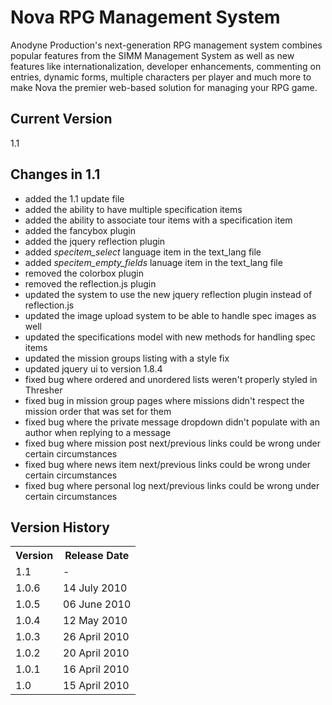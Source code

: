 # Nova RPG Management System

Anodyne Production's next-generation RPG management system combines popular features from the SIMM Management System as well as new features like internationalization, developer enhancements, commenting on entries, dynamic forms, multiple characters per player and much more to make Nova the premier web-based solution for managing your RPG game.

## Current Version

1.1

## Changes in 1.1

* added the 1.1 update file
* added the ability to have multiple specification items
* added the ability to associate tour items with a specification item
* added the fancybox plugin
* added the jquery reflection plugin
* added _specitem\_select_ language item in the text\_lang file
* added _specitem\_empty\_fields_ lanuage item in the text\_lang file
* removed the colorbox plugin
* removed the reflection.js plugin
* updated the system to use the new jquery reflection plugin instead of reflection.js
* updated the image upload system to be able to handle spec images as well
* updated the specifications model with new methods for handling spec items
* updated the mission groups listing with a style fix
* updated jquery ui to version 1.8.4
* fixed bug where ordered and unordered lists weren't properly styled in Thresher
* fixed bug in mission group pages where missions didn't respect the mission order that was set for them
* fixed bug where the private message dropdown didn't populate with an author when replying to a message
* fixed bug where mission post next/previous links could be wrong under certain circumstances
* fixed bug where news item next/previous links could be wrong under certain circumstances
* fixed bug where personal log next/previous links could be wrong under certain circumstances

## Version History

<table>
	<tr>
		<th>Version</th><th>Release Date</th>
	</tr>
	<tr>
		<td>1.1</td><td>-</td>
	</tr>
	<tr>
		<td>1.0.6</td><td>14 July 2010</td>
	</tr>
	<tr>
		<td>1.0.5</td><td>06 June 2010</td>
	</tr>
	<tr>
		<td>1.0.4</td><td>12 May 2010</td>
	</tr>
	<tr>
		<td>1.0.3</td><td>26 April 2010</td>
	</tr>
	<tr>
		<td>1.0.2</td><td>20 April 2010</td>
	</tr>
	<tr>
		<td>1.0.1</td><td>16 April 2010</td>
	</tr>
	<tr>
		<td>1.0</td><td>15 April 2010</td>
	</tr>
</table>